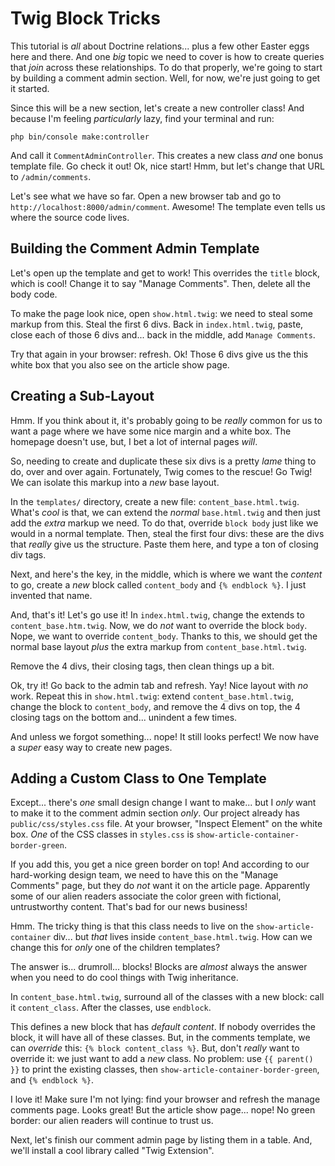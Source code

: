 # Twig Block Tricks

This tutorial is *all* about Doctrine relations... plus a few other Easter eggs
here and there. And one *big* topic we need to cover is how to create queries that
*join* across these relationships. To do that properly, we're going to start by
building a comment admin section. Well, for now, we're just going to get it started.

Since this will be a new section, let's create a new controller class! And because
I'm feeling *particularly* lazy, find your terminal and run:

```terminal
php bin/console make:controller
```

And call it `CommentAdminController`. This creates a new class *and* one bonus
template file. Go check it out! Ok, nice start! Hmm, but let's change that URL
to `/admin/comments`.

Let's see what we have so far. Open a new browser tab and go to
`http://localhost:8000/admin/comment`. Awesome! The template even tells us where
the source code lives.

## Building the Comment Admin Template

Let's open up the template and get to work! This overrides the `title` block, which
is cool! Change it to say "Manage Comments". Then, delete all the body code.

To make the page look nice, open `show.html.twig`: we need to steal some markup
from this. Steal the first 6 divs. Back in `index.html.twig`, paste, close each
of those 6 divs and... back in the middle, add `Manage Comments`.

Try that again in your browser: refresh. Ok! Those 6 divs give us the this white
box that you also see on the article show page.

## Creating a Sub-Layout

Hmm. If you think about it, it's probably going to be *really* common for us to
want a page where we have some nice margin and a white box. The homepage doesn't
use, but, I bet a lot of internal pages *will*.

So, needing to create and duplicate these six divs is a pretty *lame* thing to do,
over and over again. Fortunately, Twig comes to the rescue! Go Twig! We can isolate
this markup into a *new* base layout.

In the `templates/` directory, create a new file: `content_base.html.twig`. What's
*cool* is that, we can extend the *normal* `base.html.twig` and then just add the
*extra* markup we need. To do that, override `block body` just like we would in
a normal template. Then, steal the first four divs: these are the divs that *really*
give us the structure. Paste them here, and type a ton of closing div tags.

Next, and here's the key, in the middle, which is where we want the *content* to
go, create a *new* block called `content_body` and `{% endblock %}`. I just invented
that name.

And, that's it! Let's go use it! In `index.html.twig`, change the extends to
`content_base.htm.twig`. Now, we do *not* want to override the block `body`. Nope,
we want to override `content_body`. Thanks to this, we should get the normal base
layout *plus* the extra markup from `content_base.html.twig`.

Remove the 4 divs, their closing tags, then clean things up a bit.

Ok, try it! Go back to the admin tab and refresh. Yay! Nice layout with *no* work.
Repeat this in `show.html.twig`: extend `content_base.html.twig`, change the block
to `content_body`, and remove the 4 divs on top, the 4 closing tags on the bottom
and... unindent a few times.

And unless we forgot something... nope! It still looks perfect! We now have a
*super* easy way to create new pages.

## Adding a Custom Class to One Template

Except... there's *one* small design change I want to make... but I *only* want
to make it to the comment admin section *only*. Our project already has
`public/css/styles.css` file. At your browser, "Inspect Element" on the white
box. *One* of the CSS classes in `styles.css` is `show-article-container-border-green`.

If you add this, you get a nice green border on top! And according to our hard-working
design team, we need to have this on the "Manage Comments" page, but they do *not*
want it on the article page. Apparently some of our alien readers associate the
color green with fictional, untrustworthy content. That's bad for our news business!

Hmm. The tricky thing is that this class needs to live on the `show-article-container`
div... but *that* lives inside `content_base.html.twig`. How can we change this
for *only* one of the children templates?

The answer is... drumroll... blocks! Blocks are *almost* always the answer when
you need to do cool things with Twig inheritance.

In `content_base.html.twig`, surround all of the classes with a new block: call
it `content_class`. After the classes, use `endblock`.

This defines a new block that has *default content*. If nobody overrides the block,
it will have all of these classes. But, in the comments template, we can *override*
this: `{% block content_class %}`. But, don't *really* want to override it: we just
want to add a *new* class. No problem: use `{{ parent() }}` to print the existing
classes, then `show-article-container-border-green`, and `{% endblock %}`.

I love it! Make sure I'm not lying: find your browser and refresh the manage
comments page. Looks great! But the article show page... nope! No green border:
our alien readers will continue to trust us.

Next, let's finish our comment admin page by listing them in a table. And, we'll
install a cool library called "Twig Extension".
